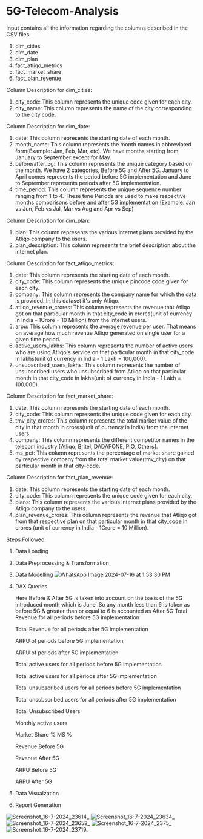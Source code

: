 # 5G-Telecom-Analysis

Input contains all the  information regarding the columns described in the CSV files. 
1. dim_cities
2. dim_date
3. dim_plan
4. fact_atliqo_metrics
5. fact_market_share
6. fact_plan_revenue



Column Description for dim_cities:
1. city_code: This column represents the unique code given for each city.
2. city_name: This column represents the name of the city corresponding to the city code.



Column Description for dim_date:
1. date: This column represents the starting date of each month. 
2. month_name: This column represents the month names in abbreviated form(Example: Jan, Feb, Mar, etc). We have months starting from January to September except for May.
3. before/after_5g: This column represents the unique category based on the month. We have 2 categories, Before 5G and After 5G. January to April comes represents the period before 5G implementation and June to September represents periods after 5G implementation.
4. time_period: This column represents the unique sequence number ranging from 1 to 4. These time Periods are used to make respective months comparisons before and after 5G implementation (Example: Jan vs Jun, Feb vs Jul, Mar vs Aug and Apr vs Sep)




Column Description for dim_plan:
1. plan: This column represents the various internet plans provided by the Atliqo company to the users. 
2. plan_description: This column represents the brief description about the internet plan.



Column Description for fact_atliqo_metrics:
1. date: This column represents the starting date of each month.
2. city_code: This column represents the unique pincode code given for each city.
3. company: This column represents the company name for which the data is provided. In this dataset it's only Atliqo. 
4. atliqo_revenue_crores: This column represents the revenue that Atliqo got on that particular month in that city_code in crores(unit of currency in India - 1Crore = 10 Million) from the internet users. 
5. arpu: This column represents the average revenue per user. That means on average how much revenue Atliqo generated on single user for a given time period.
6. active_users_lakhs: This column represents the number of active users who are using Atliqo's service on that particular month in that city_code in lakhs(unit of currency in India - 1 Lakh = 100,000).
7. unsubscribed_users_lakhs: This column represents the number of unsubscribed users who unsubscribed from Atliqo on that particular month in that city_code in lakhs(unit of currency in India - 1 Lakh = 100,000). 




Column Description for fact_market_share:
1. date: This column represents the starting date of each month.
2. city_code: This column represents the unique code given for each city.
3. tmv_city_crores: This column represents the total market value of the city in that month in crores(unit of currency in India) from the internet users. 
4. company: This column represents the different competitor names in the telecom industry [Atliqo, Britel, DADAFONE, PIO, Others].
5. ms_pct: This column represents the percentage of market share gained by respective company from the total market value(tmv_city) on that particular month in that city-code. 




Column Description for fact_plan_revenue:
1. date: This column represents the starting date of each month.
2. city_code: This column represents the unique code given for each city.
3. plans: This column represents the various internet plans provided by the Atliqo company to the users.
4. plan_revenue_crores: This column represents the revenue that Atliqo got from that respective plan on that particular month in that city_code in crores (unit of currency in India - 1Crore = 10 Million).

Steps Followed:
1. Data Loading

2. Data Preprocessing & Transformation

3. Data Modelling
![WhatsApp Image 2024-07-16 at 1 53 30 PM](https://github.com/user-attachments/assets/f3583298-5b40-4c72-bd7f-28fd46941234)


4. DAX Queries

      Here Before & After 5G is taken into account on the basis of the 5G introduced month which is June .So any month less than 6 is taken as before 5G & greater than or equal to 6 is accounted as After 5G
      Total Revenue for all periods before 5G implementation

      Total Revenue for all periods after 5G implementation

      ARPU of periods before 5G implementation

      ARPU of periods after 5G implementation

      Total active users for all periods before 5G implementation

      Total active users for all periods after 5G implementation

      Total unsubscribed users for all periods before 5G implementation

      Total unsubscribed users for all periods after 5G implementation

      Total Unsubscribed Users	

      Monthly active users

      Market Share %	MS %

      Revenue Before 5G	

      Revenue After 5G	

      ARPU Before 5G
	
      ARPU After 5G	


5. Data Visualzation

6. Report Generation



![Screenshot_16-7-2024_23614_](https://github.com/user-attachments/assets/25ed09b2-7e88-4bf0-8c52-0514f8aa81d2)
![Screenshot_16-7-2024_23634_](https://github.com/user-attachments/assets/30c64b76-50c0-4987-9085-73e66e6dd845)
![Screenshot_16-7-2024_23652_](https://github.com/user-attachments/assets/364029a5-afde-401e-869c-bd8677e7b40c)
![Screenshot_16-7-2024_2375_](https://github.com/user-attachments/assets/45f8ba4e-fa89-4454-9a7e-5801089eeff1)
![Screenshot_16-7-2024_23719_](https://github.com/user-attachments/assets/5718b768-47e3-4b9f-954f-5fa1393a4a03)






